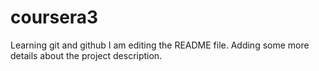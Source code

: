 # coursera3
Learning git and github
I am editing the README file. Adding some more details about the project description.
